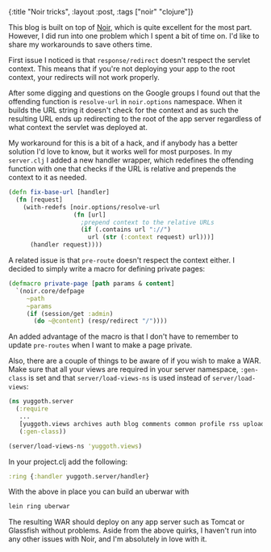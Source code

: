 {:title "Noir tricks", :layout :post, :tags ["noir" "clojure"]}

This blog is built on top of [Noir](http://www.webnoir.org/), which is quite excellent for the most part. However, I did run into one problem which I spent a bit of time on. I'd like to share my workarounds to save others time.

First issue I noticed is that `response/redirect` doesn't respect the servlet context. This means that if you're not deploying your app to the root context, your redirects will not work properly. 

After some digging and questions on the Google groups I found out that the offending function is `resolve-url` in `noir.options` namespace. When it builds the URL string it doesn't check for the context and as such the resulting URL ends up redirecting to the root of the app server regardless of what context the servlet was deployed at.

My workaround for this is a bit of a hack, and if anybody has a better solution I'd love to know, but it works well for most purposes. In my `server.clj` I added a new handler wrapper, which redefines the offending function with one that checks if the URL is relative and prepends the context to it as needed.
```clojure
(defn fix-base-url [handler]
  (fn [request]
    (with-redefs [noir.options/resolve-url 
                  (fn [url] 
                    ;prepend context to the relative URLs
                    (if (.contains url "://")
                      url (str (:context request) url)))]
      (handler request))))
```

A related issue is that `pre-route` doesn't respect the context either. I decided to simply write a macro for defining private pages:
```clojure
(defmacro private-page [path params & content]
  `(noir.core/defpage 
     ~path 
     ~params 
     (if (session/get :admin) 
       (do ~@content) (resp/redirect "/"))))
```

An added advantage of the macro is that I don't have to remember to update `pre-routes` when I want to make a page private. 

Also, there are a couple of things to be aware of if you wish to make a WAR. Make sure that all your views are required in your server namespace, `:gen-class` is set and that `server/load-views-ns` is used instead of `server/load-views`:
```clojure
(ns yuggoth.server
  (:require 
   ...
   [yuggoth.views archives auth blog comments common profile rss upload])
   (:gen-class))

(server/load-views-ns 'yuggoth.views)
```

In your project.clj add the following:
```clojure
:ring {:handler yuggoth.server/handler}
```

With the above in place you can build an uberwar with
```bash
lein ring uberwar
```

The resulting WAR should deploy on any app server such as Tomcat or Glassfish without problems. Aside from the above quirks, I haven't run into any other issues with Noir, and I'm absolutely in love with it. 


